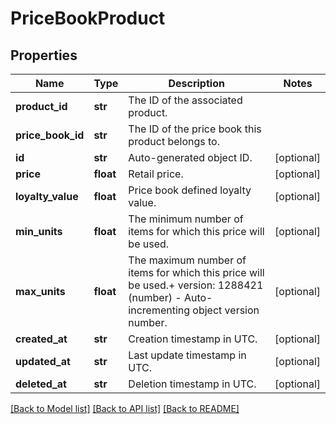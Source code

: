 # PriceBookProduct

## Properties
Name | Type | Description | Notes
------------ | ------------- | ------------- | -------------
**product_id** | **str** | The ID of the associated product. | 
**price_book_id** | **str** | The ID of the price book this product belongs to. | 
**id** | **str** | Auto-generated object ID. | [optional] 
**price** | **float** | Retail price. | [optional] 
**loyalty_value** | **float** | Price book defined loyalty value. | [optional] 
**min_units** | **float** | The minimum number of items for which this price will be used. | [optional] 
**max_units** | **float** | The maximum number of items for which this price will be used.+ version: 1288421 (number) - Auto-incrementing object version number. | [optional] 
**created_at** | **str** | Creation timestamp in UTC. | [optional] 
**updated_at** | **str** | Last update timestamp in UTC. | [optional] 
**deleted_at** | **str** | Deletion timestamp in UTC. | [optional] 

[[Back to Model list]](../README.md#documentation-for-models) [[Back to API list]](../README.md#documentation-for-api-endpoints) [[Back to README]](../README.md)


